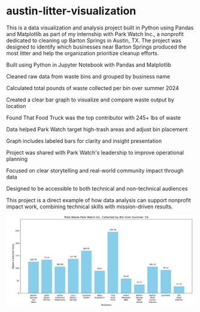# austin-litter-visualization
This is a data visualization and analysis project built in Python using Pandas and Matplotlib as part of my internship with Park Watch Inc., a nonprofit dedicated to cleaning up Barton Springs in Austin, TX. The project was designed to identify which businesses near Barton Springs produced the most litter and help the organization prioritize cleanup efforts.

Built using Python in Jupyter Notebook with Pandas and Matplotlib

Cleaned raw data from waste bins and grouped by business name

Calculated total pounds of waste collected per bin over summer 2024

Created a clear bar graph to visualize and compare waste output by location

Found That Food Truck was the top contributor with 245+ lbs of waste

Data helped Park Watch target high-trash areas and adjust bin placement

Graph includes labeled bars for clarity and insight presentation

Project was shared with Park Watch's leadership to improve operational planning

Focused on clear storytelling and real-world community impact through data

Designed to be accessible to both technical and non-technical audiences

This project is a direct example of how data analysis can support nonprofit impact work, combining technical skills with mission-driven results.

![Total Waste Collected by Bin – Summer 2024](Graph.png)
